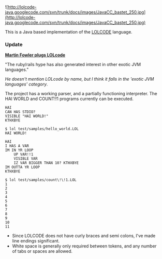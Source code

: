 ![http://lolcode-java.googlecode.com/svn/trunk/docs/images/JavaCC_bastet_250.jpg](http://lolcode-java.googlecode.com/svn/trunk/docs/images/JavaCC_bastet_250.jpg)

This is a Java based implementation of the [LOLCODE](http://lolcode.com) language.

### Update ###
**[Martin Fowler plugs LOLcode](http://martinfowler.com/bliki/GroovyOrJRuby.html)**

"The ruby/rails hype has also generated interest in other exotic JVM languages."

_He doesn't mention LOLcode by name, but I think it falls in the 'exotic JVM languages' category_.

The project has a working parser, and a partially functioning interpreter.  The HAI WORLD and COUNT!!1 programs currently can be executed.

```
HAI
CAN HAS STDIO?
VISIBLE "HAI WORLD!"
KTHXBYE
```

```
$ lol test/samples/hello_world.LOL 
HAI WORLD!
```

```
HAI
I HAS A VAR
IM IN YR LOOP
	UP VAR!!1
	VISIBLE VAR
	IZ VAR BIGGER THAN 10? KTHXBYE
IM OUTTA YR LOOP
KTHXBYE
```

```
$ lol test/samples/count\!\!1.LOL
1
2
3
4
5
6
7
8
9
10
11
```

  * Since LOLCODE does not have curly braces and semi colons, I've made line endings significant.
  * White space is generally only required between tokens, and any number of tabs or spaces are allowed.